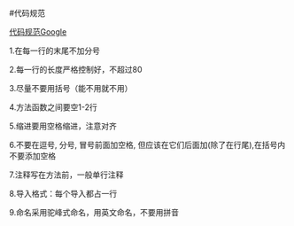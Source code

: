 #代码规范

[代码规范Google](https://www.runoob.com/w3cnote/google-python-styleguide.html)

1.在每一行的末尾不加分号

2.每一行的长度严格控制好，不超过80

3.尽量不要用括号（能不用就不用）

4.方法函数之间要空1-2行

5.缩进要用空格缩进，注意对齐

6.不要在逗号, 分号, 冒号前面加空格,               但应该在它们后面加(除了在行尾),在括号内不要添加空格

7.注释写在方法前，一般单行注释

8.导入格式：每个导入都占一行

9.命名采用驼峰式命名，用英文命名，不要用拼音
